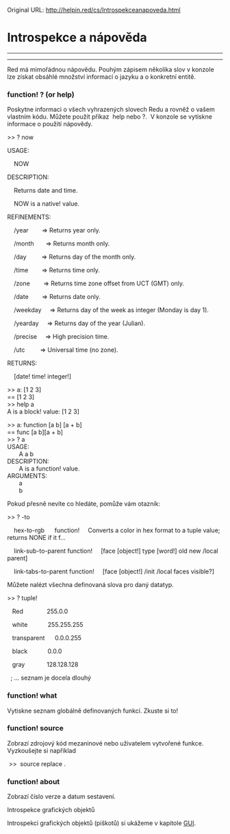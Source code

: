Original URL: <http://helpin.red/cs/Introspekceanapoveda.html>

# Introspekce a nápověda

* * *

* * *

Red má mimořádnou nápovědu. Pouhým zápisem několika slov v konzole lze získat obsáhlé množství informací o jazyku a o konkretní entitě.

### function! ? (or help)

Poskytne informaci o všech vyhrazených slovech Redu a rovněž o vašem vlastním kódu. Můžete použít příkaz  help nebo ?.  V konzole se vytiskne informace o použití nápovědy.

&gt;&gt; ? now

USAGE:

    NOW

DESCRIPTION:

    Returns date and time.

    NOW is a native! value.

REFINEMENTS:

    /year        =&gt; Returns year only.

    /month       =&gt; Returns month only.

    /day         =&gt; Returns day of the month only.

    /time        =&gt; Returns time only.

    /zone        =&gt; Returns time zone offset from UCT (GMT) only.

    /date        =&gt; Returns date only.

    /weekday     =&gt; Returns day of the week as integer (Monday is day 1).

    /yearday     =&gt; Returns day of the year (Julian).

    /precise     =&gt; High precision time.

    /utc         =&gt; Universal time (no zone).

RETURNS:

    \[date! time! integer!]

&gt;&gt; a: \[1 2 3]  
\== \[1 2 3]  
&gt;&gt; help a  
A is a block! value: \[1 2 3]

&gt;&gt; a: function \[a b] \[a + b]  
\== func \[a b]\[a + b]  
&gt;&gt; ? a  
USAGE:  
       A a b  
DESCRIPTION:  
       A is a function! value.  
ARGUMENTS:  
       a  
       b

Pokud přesně nevíte co hledáte, pomůže vám otazník:

&gt;&gt; ? -to

    hex-to-rgb      function!     Converts a color in hex format to a tuple value; returns NONE if it f...

    link-sub-to-parent function!     \[face \[object!] type \[word!] old new /local parent]

    link-tabs-to-parent function!     \[face \[object!] /init /local faces visible?]

Můžete nalézt všechna definovaná slova pro daný datatyp.

&gt;&gt; ? tuple!

   Red              255.0.0

   white            255.255.255

   transparent      0.0.0.255

   black            0.0.0

   gray             128.128.128

  ; ... seznam je docela dlouhý

### function! what

Vytiskne seznam globálně definovaných funkcí. Zkuste si to!

### function! source

Zobrazí zdrojový kód mezaninové nebo uživatelem vytvořené funkce. Vyzkoušejte si například

 &gt;&gt;  source replace .

### function! about

Zobrazí číslo verze a datum sestavení.

Introspekce grafických objektů

Introspekci grafických objektů (piškotů) si ukážeme v kapitole [GUI](http://helpin.red/GUI.html).
